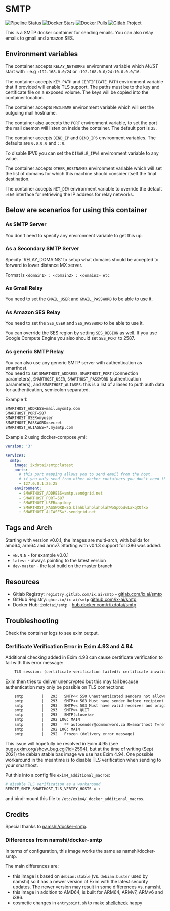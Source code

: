 # SMTP

[![Pipeline Status](https://gitlab.com/ix.ai/smtp/badges/master/pipeline.svg)](https://gitlab.com/ix.ai/smtp/)
[![Docker Stars](https://img.shields.io/docker/stars/ixdotai/smtp.svg)](https://hub.docker.com/r/ixdotai/smtp/)
[![Docker Pulls](https://img.shields.io/docker/pulls/ixdotai/smtp.svg)](https://hub.docker.com/r/ixdotai/smtp/)
[![Gitlab Project](https://img.shields.io/badge/GitLab-Project-554488.svg)](https://gitlab.com/ix.ai/smtp/)

This is a SMTP docker container for sending emails. You can also relay emails to gmail and amazon SES.

## Environment variables

The container accepts `RELAY_NETWORKS` environment variable which *MUST* start with `:` e.g `:192.168.0.0/24` or `:192.168.0.0/24:10.0.0.0/16`.

The container accepts `KEY_PATH` and `CERTIFICATE_PATH` environment variable that if provided will enable TLS support. The paths must be to the key and certificate file on a exposed volume. The keys will be copied into the container location.

The container accepts `MAILNAME` environment variable which will set the outgoing mail hostname.

The container also accepts the `PORT` environment variable, to set the port the mail daemon will listen on inside the container. The default port is `25`.

The container accepts `BIND_IP` and `BIND_IP6` environment variables. The defaults are `0.0.0.0` and `::0`.

To disable IPV6 you can set the `DISABLE_IPV6` environment variable to any value.

The container accepts `OTHER_HOSTNAMES` environment variable which will set the list of domains for which this machine should consider itself the final destination.

The container accepts `NET_DEV` environment variable to override the default `eth0` interface for retrieving the IP address for relay networks.

## Below are scenarios for using this container

### As SMTP Server

You don't need to specify any environment variable to get this up.

### As a Secondary SMTP Server

Specify 'RELAY_DOMAINS' to setup what domains should be accepted to forward to lower distance MX server.

Format is `<domain1> : <domain2> : <domain3> etc`

### As Gmail Relay

You need to set the `GMAIL_USER` and `GMAIL_PASSWORD` to be able to use it.

### As Amazon SES Relay

You need to set the `SES_USER` and `SES_PASSWORD` to be able to use it.

You can override the SES region by setting `SES_REGION` as well.
If you use Google Compute Engine you also should set `SES_PORT` to 2587.

### As generic SMTP Relay

You can also use any generic SMTP server with authentication as smarthost.</br>
You need to set `SMARTHOST_ADDRESS`, `SMARTHOST_PORT` (connection parameters), `SMARTHOST_USER`, `SMARTHOST_PASSWORD` (authentication parameters), and `SMARTHOST_ALIASES`: this is a list of aliases to puth auth data for authentication, semicolon separated.</br>

Example 1:

```txt
SMARTHOST_ADDRESS=mail.mysmtp.com
SMARTHOST_PORT=587
SMARTHOST_USER=myuser
SMARTHOST_PASSWORD=secret
SMARTHOST_ALIASES=*.mysmtp.com
```

Example 2 using docker-compose.yml:

```yml
version: '3'

services:
  smtp:
    image: ixdotai/smtp:latest
    ports:
      # this port mapping allows you to send email from the host.
      # if you only send from other docker containers you don't need this.
      - 127.0.0.1:25:25
    environment:
      - SMARTHOST_ADDRESS=smtp.sendgrid.net
      - SMARTHOST_PORT=587
      - SMARTHOST_USER=apikey
      - SMARTHOST_PASSWORD=SG.blahblahblahblahWoSpQodvLakqXQfxo
      - SMARTHOST_ALIASES=*.sendgrid.net
```

## Tags and Arch

Starting with version v0.0.1, the images are multi-arch, with builds for amd64, arm64 and armv7. Starting with v0.1.3 support for i386 was added.

* `vN.N.N` - for example v0.0.1
* `latest` - always pointing to the latest version
* `dev-master` - the last build on the master branch

## Resources

* Gitlab Registry: `registry.gitlab.com/ix.ai/smtp` - [gitlab.com/ix.ai/smtp](https://gitlab.com/ix.ai/smtp)
* GitHub Registry: `ghcr.io/ix-ai/smtp` [github.com/ix-ai/smtp](https://github.com/ix-ai/smtp)
* Docker Hub: `ixdotai/smtp` - [hub.docker.com/r/ixdotai/smtp](https://hub.docker.com/r/ixdotai/smtp)

## Troubleshooting

Check the container logs to see exim output.

### Certificate Verification Error in Exim 4.93 and 4.94

Additional checking added in Exim 4.93 can cause certificate verification to fail with this error message:

```txt
    TLS session: (certificate verification failed): certificate invalid: delivering unencrypted to H=smtp.sendgrid.net [167.89.115.117] (not in hosts_require_tls)
```

Exim then tries to deliver unencrypted but this may fail because authentication may only be possible on TLS connections:

```txt
    smtp        |   293   SMTP<< 550 Unauthenticated senders not allowed
    smtp        |   293   SMTP<< 503 Must have sender before recipient
    smtp        |   293   SMTP<< 503 Must have valid receiver and originator
    smtp        |   293   SMTP>> QUIT
    smtp        |   293   SMTP(close)>>
    smtp        |   292 LOG: MAIN
    smtp        |   292   ** autosender@commonword.ca R=smarthost T=remote_smtp_smarthost H=smtp.sendgrid.net [167.89.123.82]: SMTP error from remote mail server after pipelined MAIL FROM:<> SIZE=3128: 550 Unauthenticated senders not allowed
    smtp        |   292 LOG: MAIN
    smtp        |   292   Frozen (delivery error message)
```

This issue will hopefully be resolved in Exim 4.95 (see [bugs.exim.org/show_bug.cgi?id=2594](https://bugs.exim.org/show_bug.cgi?id=2594)), but at the time of writing (Sept 2021) the debian stable bas image we use has Exim 4.94.  One possible workaround in the meantime is to disable TLS verification when sending to your smarthost.

Put this into a config file `exim4_additional_macros`:

```sh
# disable TLS verification as a workaround
REMOTE_SMTP_SMARTHOST_TLS_VERIFY_HOSTS = :
```

and bind-mount this file to `/etc/exim4/_docker_additional_macros`.

## Credits

Special thanks to [namshi/docker-smtp](https://github.com/namshi/docker-smtp).

### Differences from namshi/docker-smtp

In terms of configuration, this image works the same as namshi/docker-smtp.

The main differences are:

* this image is based on `debian:stable` (vs. `debian:buster` used by namshi) so it has a newer version of Exim with the latest security updates.  The newer version may result in some differences vs. namshi.
* this image in addition to AMD64, is built for ARM64, ARMv7, ARMv6 and i386.
* cosmetic changes in `entrypoint.sh` to make [shellcheck](https://github.com/koalaman/shellcheck/) happy
